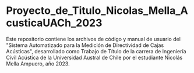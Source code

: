 # Proyecto_de_Titulo_Nicolas_Mella_AcusticaUACh_2023
Este repositorio contiene los archivos de código y manual de usuario del "Sistema Automatizado para la Medición de Directividad de Cajas Acústicas", desarrollado como Trabajo de Título de la carrera de Ingeniería Civil Acústica de la Universidad Austral de Chile por el estudiante Nicolás Mella Ampuero, año 2023.
